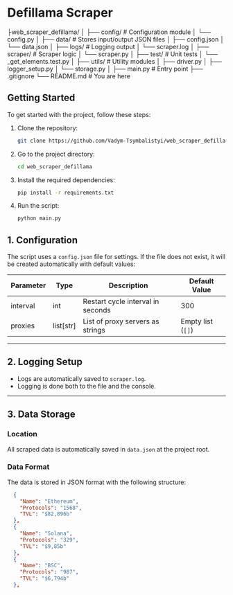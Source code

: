 # Defillama Scraper
├web_scraper_defillama/
│
├── config/                # Configuration module
│   └── config.py
│
├── data/                  # Stores input/output JSON files
│   ├── config.json
│   └── data.json
│
├── logs/                  # Logging output
│   └── scraper.log
│
├── scraper/               # Scraper logic
│   └── scraper.py
│
├── test/                  # Unit tests
│   └── _get_elements.test.py
│
├── utils/                 # Utility modules
│   ├── driver.py
│   ├── logger_setup.py
│   └── storage.py
│
├── main.py                # Entry point
├── .gitignore
└── README.md              # You are here
## Getting Started

To get started with the project, follow these steps:

1. Clone the repository:
    ```bash
    git clone https://github.com/Vadym-Tsymbalistyi/web_scraper_defillama.git
    ```

2. Go to the project directory:

    ```bash
    cd web_scraper_defillama
    ```
    
3. Install the required dependencies:
    ```bash
    pip install -r requirements.txt
    ```

4. Run the script:
    ```bash
    python main.py
    ```
   

## 1. Configuration

The script uses a `config.json` file for settings. If the file does not exist, it will be created automatically with default values:

| Parameter | Type       | Description                               | Default Value             |
|-----------|------------|-------------------------------------------|---------------------------|
| interval  | int        | Restart cycle interval in seconds         | 300                       |
| proxies   | list[str]  | List of proxy servers as strings           | Empty list (`[]`)          |

---

## 2. Logging Setup

- Logs are automatically saved to `scraper.log`.
- Logging is done both to the file and the console.

---

## 3. Data Storage

### Location

All scraped data is automatically saved in `data.json` at the project root.

### Data Format

The data is stored in JSON format with the following structure:

```json
  {
    "Name": "Ethereum",
    "Protocols": "1568",
    "TVL": "$82,896b"
  },
  {
    "Name": "Solana",
    "Protocols": "329",
    "TVL": "$9,85b"
  },
  {
    "Name": "BSC",
    "Protocols": "987",
    "TVL": "$6,794b"
  },
